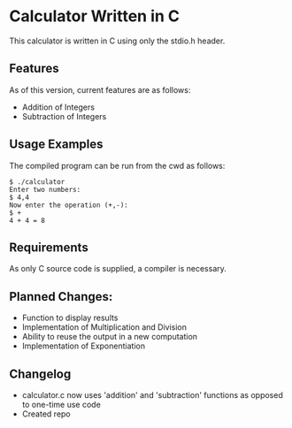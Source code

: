 # Calculator Written in C 

This calculator is written in C using only the stdio.h header.

## Features

As of this version, current features are as follows:

- Addition of Integers
- Subtraction of Integers


## Usage Examples

The compiled program can be run from the cwd as follows:

```
$ ./calculator 
Enter two numbers:
$ 4,4
Now enter the operation (+,-): 
$ +
4 + 4 = 8
```



## Requirements

As only C source code is supplied, a compiler is necessary.

## Planned Changes:
- Function to display results
- Implementation of Multiplication and Division
- Ability to reuse the output in a new computation
- Implementation of Exponentiation

## Changelog
- calculator.c now uses 'addition' and 'subtraction' functions as opposed to one-time use code
- Created repo




